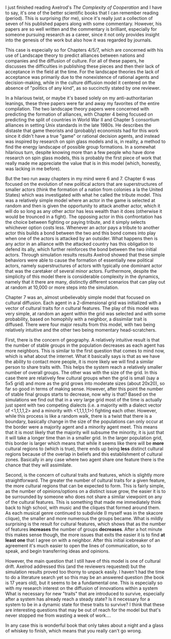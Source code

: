<!-- 
.. title: How does cooperation evolve?
.. slug: how-does-cooperation-evolve
.. date: 2015-01-25 09:47:41 UTC-05:00
.. tags: 
.. category: 
.. link: 
.. description: 
.. type: text
-->

<p>
I just finished reading Axelrod's <i>The Complexity of Cooperation</i> and I have to say, it's one of the better scientific books that I can remember reading (period). This is surprising (for me), since it's really just a collection of seven of his published papers along with some commentary. However, his papers are so well written and the commentary is brilliant, especially for someone pursuing research as a career, since it not only provides insight into the genesis of the work but also how it was regarded by journals.
</p>

<p>
This case is especially so for Chapters 4/5/7, which are concerned with his use of Landscape theory to predict alliances between nations and companies and the diffusion of culture. For all of these papers, he discusses the difficulties in publishing these pieces and then their lack of acceptance in the field at the time. For the landscape theories the lack of acceptance was primarily due to the nonexistence of rational agents and decision-making, while in the culture diffusion model it centered on the absence of "politics of any kind", as so succinctly stated by one reviewer.
</p>

<!-- TEASER_END -->

<p>
In a hilarious twist, or maybe it's based solely on my anti-authoritarian leanings, these three papers were far and away my favorites of the entire compilation. The two landscape theory papers were concerned with predicting the formation of alliances, with Chapter 4 being focused on predicting the split of countries in World War II and Chapter 5 consortium alliances in setting Unix standards in the late 1980s. He describes the distaste that game theorists and (probably) economists had for this work since it didn't have a true "game" or rational decision agents, and instead was inspired by research on spin glass models and is, in reality, a method to find the energy landscape of possible group formations. In a somewhat hilarious turn, despite knowing more than a few people who have done research on spin glass models, this is probably the first piece of work that really made me appreciate the value that is in this model (which, honestly, was lacking in me before). 
</p>

<p>
But the two run away chapters in my mind were 6 and 7. Chapter 6 was focused on the evolution of new political actors that are superstructures of smaller actors (think the formation of a nation from colonies a la the United States) which was investigated with what he called the tribute model. This was a relatively simple model where an actor in the game is selected at random and then is given the opportunity to attack another actor, which it will do so long as any other actor has less wealth than it does (otherwise it would be trounced in a fight). The opposing actor in this confrontation has the choice between fighting or paying tribute, and it simply selects whichever option costs less. Whenever an actor pays a tribute to another actor this builds a bond between the two and this bond comes into play when one of the actors is attacked by an outsider. What happens then is any actor in an alliance with the attacked country has this obligation to defend its ally, which further reinforces the bond between the two initial actors. Through simulation results results Axelrod showed that these simple behaviors were able to cause the formation of essentially new political actors, namely superstructures of actors with typically one dominant actor that was the caretaker of several minor actors. Furthermore, despite the simplicity of this model there is considerable complexity in the dynamics, namely that it there are many, distinctly different scenarios that can play out at random at 10,000 or more steps into the simulation.
</p>

<p>
Chapter 7 was an, almost unbelievably simple model that focused on cultural diffusion. Each agent in a 2-dimensional grid was initialized with a vector of cultural traits for <i>n</i> cultural features. The play of this model was very simple, at random an agent within the grid was selected and with some probability, based on homophily with a neighbor, a dissimilar trait is diffused. There were four major results from this model, with two being relatively intuitive and the other two being momentary head-scratchers.
</p>

<p>
First, there is the concern of geography. A relatively intuitive result is that the number of stable groups in the population decreases as each agent has more neighbors. This is similar to the first question that comes to mind now, which is what about the internet. What it basically says is that as we have the ability to contact more people, it is more likely we will find a similar person to share traits with. This helps the system reach a relatively smaller number of overall groups. The other was with the size of the grid. In this case there are relatively few cultural groups when the grid is small (say a 5x5 grid) and more as the grid grows into moderate sizes (about 20x20), so far so good in terms of making sense. However, after this point the number of stable final groups starts to decrease, now why is that? Based on the simulations we find out that in a very large grid most of the time is actually just spent with two competing dialects (i.e. a majority with a dialect vector of <1,1,1,1,2> and a minority with <1,1,1,1,1>) fighting each other. However, while this process is like a random walk, there is a twist that there is a boundary, basically change in the size of the populations can only occur at the border were a majority agent and a minority agent meet. This means that it is most likely that the majority will subsume the minority, it is just that it will take a longer time than in a smaller grid. In the larger population grid, this border is larger which means that while it seems like there will be <b>more</b> cultural regions to (which is true), there ends up being <b>less</b> distinct cultural regions because of the overlap in beliefs and this establishment of cultural zones. Basically in any case where two agent share one feature there is the chance that they will assimilate.
</p>

<p>
Second, is the concern of cultural traits and features, which is slightly more straightforward. The greater the number of cultural traits for a given feature, the more cultural regions that can be expected to form. This is fairly simple, as the number of opinions/options on a distinct issue grow, the easier it is to be surrounded by someone who does not share a similar viewpoint on any of the cultural features. This is something that made me immediately think back to high school, with music and the cliques that formed around them. As each musical genre continued to subdivide (I myself was in the skacore clique), the smaller and more numerous the groups became. What is mildly surprising is the result for cultural features, which shows that as the number of features <b>increases</b> the number of groups <b>decreases</b>. After a hot minute this makes sense though, the more issues that exits the easier it is to find <b>at least one</b> that I agree on with a neighbor. After this initial icebreaker of an agreement it's much easier to open the lines of communication, so to speak, and begin transferring ideas and opinions.
</p>

<p>
However, the main question that I still have of this model is one of cultural drift. Axelrod addressed this (and the reviewers requested) but the simulation results proved too thorny to unpack easily. I haven't had the time to do a literature search yet so this may be an answered question (the book is 17 years old), but it seems to be a fundamental one. This is especially so with my research interest on the diffusion of innovations within a system What is necessary for new "traits" that are introduced to survive, especially after a system has already reach a steady state? Is it necessary for a system to be in a dynamic state for these traits to survive? I think that these are interesting questions that may be out of reach for the model but that's never stopped me from wasting a week of work....
</p>

<p>
In any case this is wonderful book that only takes about a night and a glass of whiskey to finish, which means that you really can't go wrong.
</p>
